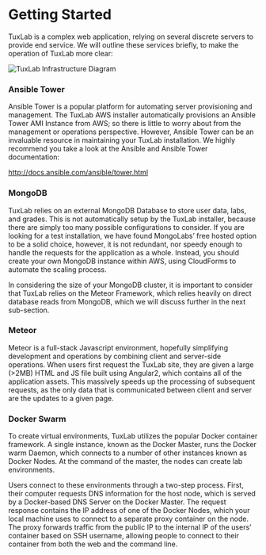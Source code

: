 # Getting Started
TuxLab is a complex web application, relying on several discrete servers to provide end service.  We will outline these services briefly, to make the operation of TuxLab more clear:

![TuxLab Infrastructure Diagram](https://docs.google.com/drawings/d/1jLnkbWYxgBlfEEc6eldGdA_ONhBRTjJ6KmwGvpoFXkY/pub?w=960&h=720)

### Ansible Tower
Ansible Tower is a popular platform for automating server provisioning and management.  The TuxLab AWS installer automatically provisions an Ansible Tower AMI Instance from AWS; so there is little to worry about from the management or operations perspective. However, Ansible Tower can be an invaluable resource in maintaining your TuxLab installation. We highly recommend you take a look at the Ansible and Ansible Tower documentation:

http://docs.ansible.com/ansible/tower.html  

### MongoDB
TuxLab relies on an external MongoDB Database to store user data, labs, and grades. This is not automatically setup by the TuxLab installer, because there are simply too many possible configurations to consider.  If you are looking for a test installation, we have found MongoLabs’ free hosted option to be a solid choice, however, it is not redundant, nor speedy enough to handle the requests for the application as a whole.  Instead, you should create your own MongoDB instance within AWS, using CloudForms to automate the scaling process.

In considering the size of your MongoDB cluster, it is important to consider that TuxLab relies on the Meteor Framework, which relies heavily on direct database reads from MongoDB, which we will discuss further in the next sub-section.

### Meteor
Meteor is a full-stack Javascript environment, hopefully simplifying development and operations by combining client and server-side operations.  When users first request the TuxLab site, they are given a large (>2MB) HTML and JS file built using Angular2, which contains all of the application assets.  This massively speeds up the processing of subsequent requests, as the only data that is communicated between client and server are the updates to a given page.

### Docker Swarm
To create virtual environments, TuxLab utilizes the popular Docker container framework.  A single instance, known as the Docker Master, runs the Docker warm Daemon, which connects to a number of other instances known as Docker Nodes.  At the command of the master, the nodes can create lab environments.

Users connect to these environments through a two-step process.  First, their computer requests DNS information for the host node, which is served by a Docker-based DNS Server on the Docker Master. The request response contains the IP address of one of the Docker Nodes, which your local machine uses to connect to a separate proxy container on the node.  The proxy forwards traffic from the public IP to the internal IP of the users’ container based on SSH username, allowing people to connect to their container from both the web and the command line.
